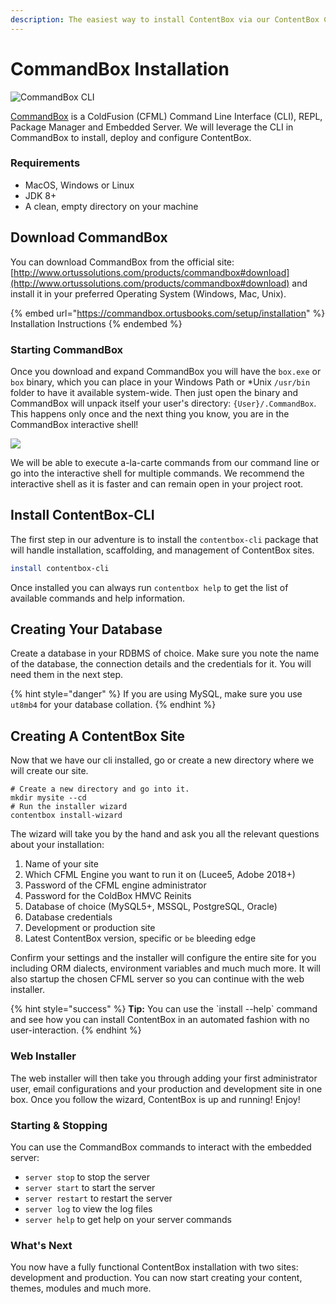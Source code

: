 ```yaml
---
description: The easiest way to install ContentBox via our ContentBox CLI
---
```


# CommandBox Installation

![CommandBox CLI](../../images/CommandBoxLogo.png)

[CommandBox](http://www.ortussolutions.com/products/commandbox) is a ColdFusion (CFML) Command Line Interface (CLI), REPL, Package Manager and Embedded Server. We will leverage the CLI in CommandBox to install, deploy and configure ContentBox.

### Requirements

* MacOS, Windows or Linux
* JDK 8+
* A clean, empty directory on your machine

## Download CommandBox

You can download CommandBox from the official site: [http://www.ortussolutions.com/products/commandbox#download](http://www.ortussolutions.com/products/commandbox#download) and install it in your preferred Operating System (Windows, Mac, Unix).&#x20;

{% embed url="https://commandbox.ortusbooks.com/setup/installation" %}
Installation Instructions
{% endembed %}

### Starting CommandBox

Once you download and expand CommandBox you will have the `box.exe` or `box` binary, which you can place in your Windows Path or \*Unix `/usr/bin` folder to have it available system-wide. Then just open the binary and CommandBox will unpack itself your user's directory: `{User}/.CommandBox`. This happens only once and the next thing you know, you are in the CommandBox interactive shell!

![](../../images/commandbox-terminal.png)

We will be able to execute a-la-carte commands from our command line or go into the interactive shell for multiple commands. We recommend the interactive shell as it is faster and can remain open in your project root.

## Install ContentBox-CLI

The first step in our adventure is to install the `contentbox-cli` package that will handle installation, scaffolding, and management of ContentBox sites.

```bash
install contentbox-cli
```

Once installed you can always run `contentbox help` to get the list of available commands and help information.

## Creating Your Database

Create a database in your RDBMS of choice.  Make sure you note the name of the database, the connection details and the credentials for it.  You will need them in the next step.

{% hint style="danger" %}
If you are using MySQL, make sure you use `ut8mb4` for your database collation.
{% endhint %}

## Creating A ContentBox Site

Now that we have our cli installed, go or create a new directory where we will create our site.

```
# Create a new directory and go into it.
mkdir mysite --cd
# Run the installer wizard
contentbox install-wizard
```

The wizard will take you by the hand and ask you all the relevant questions about your installation:

1. Name of your site
2. Which CFML Engine you want to run it on (Lucee5, Adobe 2018+)
3. Password of the CFML engine administrator
4. Password for the ColdBox HMVC Reinits
5. Database of choice (MySQL5+, MSSQL, PostgreSQL, Oracle)
6. Database credentials
7. Development or production site
8. Latest ContentBox version, specific or `be` bleeding edge

Confirm your settings and the installer will configure the entire site for you including ORM dialects, environment variables and much much more. It will also startup the chosen CFML server so you can continue with the web installer.

{% hint style="success" %}
**Tip:** You can use the \`install --help\` command and see how you can install ContentBox in an automated fashion with no user-interaction.
{% endhint %}

### Web Installer

The web installer will then take you through adding your first administrator user, email configurations and your production and development site in one box.  Once you follow the wizard, ContentBox is up and running! Enjoy!

### Starting & Stopping

You can use the CommandBox commands to interact with the embedded server:

* `server stop` to stop the server
* `server start` to start the server
* `server restart` to restart the server
* `server log` to view the log files
* `server help` to get help on your server commands

### What's Next

You now have a fully functional ContentBox installation with two sites: development and production.  You can now start creating your content, themes, modules and much more.&#x20;

